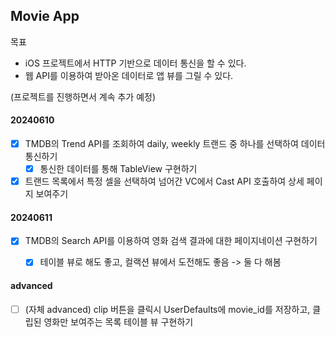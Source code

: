 ## Movie App

목표

- iOS 프로젝트에서 HTTP 기반으로 데이터 통신을 할 수 있다.
- 웹 API를 이용하여 받아온 데이터로 앱 뷰를 그릴 수 있다. 

(프로젝트를 진행하면서 계속 추가 예정)


#### 20240610

- [x] TMDB의 Trend API를 조회하여 daily, weekly 트랜드 중 하나를 선택하여 데이터 통신하기
    - [x] 통신한 데이터를 통해 TableView 구현하기

- [x] 트랜드 목록에서 특정 셀을 선택하여 넘어간 VC에서 Cast API 호출하여 상세 페이지 보여주기

#### 20240611

- [x] TMDB의 Search API를 이용하여 영화 검색 결과에 대한 페이지네이션 구현하기
    - [x] 테이블 뷰로 해도 좋고, 컬랙션 뷰에서 도전해도 좋음 -> 둘 다 해봄
    

#### advanced

- [ ] (자체 advanced) clip 버튼을 클릭시 UserDefaults에 movie_id를 저장하고, 클립된 영화만 보여주는 목록 테이블 뷰 구현하기

